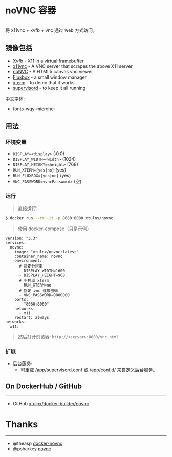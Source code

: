 # noVNC 容器

```
```

将 x11vnc + xvfb + vnc 通过 web 方式访问。

## 镜像包括

* [Xvfb](http://www.x.org/releases/X11R7.6/doc/man/man1/Xvfb.1.xhtml) - X11 in a virtual framebuffer
* [x11vnc](http://www.karlrunge.com/x11vnc/) - A VNC server that scrapes the above X11 server
* [noNVC](https://kanaka.github.io/noVNC/) - A HTML5 canvas vnc viewer
* [Fluxbox](http://www.fluxbox.org/) - a small window manager
* [xterm](http://invisible-island.net/xterm/) - to demo that it works
* [supervisord](http://supervisord.org) - to keep it all running

中文字体:

* fonts-wqy-microhei

## 用法

### 环境变量

* `DISPLAY=<display>` (:0.0)
* `DISPLAY_WIDTH=<width>` (1024)
* `DISPLAY_HEIGHT=<height>` (768)
* `RUN_XTERM={yes|no}` (yes)
* `RUN_FLUXBOX={yes|no}` (yes)
* `VNC_PASSWORD=<vncPassword>` (空)

### 运行

> 直接运行:

```bash
$ docker run --rm -it -p 8080:8080 xtulnx/novnc
```

> 使用 docker-compose（只是示例）

```
version: "3.3"
services:
  novnc:
    image: "xtulnx/novnc:latest"
    container_name: novnc
    environment:
      # 指定分辨率
      - DISPLAY_WIDTH=1600
      - DISPLAY_HEIGHT=968
      # 不启动 xterm
      - RUN_XTERM=no
      # 指定 vnc 连接密码
      - VNC_PASSWORD=0000000
    ports:
      - "8080:8080"
    networks:
      - x11
    restart: always
networks:
  x11:
```

> 然后打开浏览器: `http://<server>:8080/vnc.html`

### 扩展

* 后台服务:
  * 可重载 /app/supervisord.conf 或 /app/conf.d/ 来自定义后台服务。


## On DockerHub / GitHub
___

* GitHub [xtulnx/docker-builder/novnc](https://github.com/xtulnx/docker-builder/tree/novnc)

# Thanks
___

* @theasp [docker-novnc](https://github.com/theasp/docker-novnc)
* @psharkey [novnc](https://github.com/psharkey/docker/tree/master/novnc)
